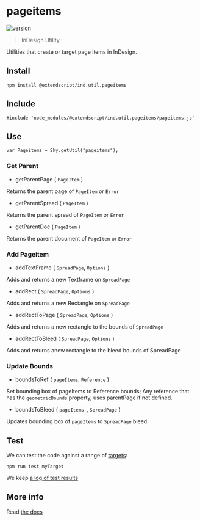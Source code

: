 # pageitems

[![version](https://img.shields.io/npm/v/@extendscript/ind.util.pageitems.svg)](https://www.npmjs.org/package/@extendscript/ind.util.pageitems)

> InDesign Utility

Utilities that create or target page items in InDesign.

## Install

    npm install @extendscript/ind.util.pageitems

## Include

    #include 'node_modules/@extendscript/ind.util.pageitems/pageitems.js'

## Use

    var Pageitems = Sky.getUtil("pageitems");

### Get Parent

  * getParentPage ( `PageItem` )

Returns the parent page of `PageItem` or `Error` 

  * getParentSpread ( `PageItem` )

Returns the parent spread of `PageItem` or `Error` 

  * getParentDoc ( `PageItem` )

Returns the parent document of `PageItem` or `Error` 

### Add Pageitem

  * addTextFrame ( `SpreadPage`, `Options` )

Adds and returns a new Textframe on `SpreadPage`

  * addRect ( `SpreadPage`, `Options` )

Adds and returns a new Rectangle on `SpreadPage`

  * addRectToPage ( `SpreadPage`, `Options` )

Adds and returns a new rectangle to the bounds of `SpreadPage`

  * addRectToBleed ( `SpreadPage`, `Options` )

Adds and returns anew rectangle to the bleed bounds of SpreadPage

### Update Bounds

  * boundsToRef ( `pageItems`, `Reference` )

Set bounding box of pageItems to Reference bounds; Any reference that has the `geometricBounds` property, uses parentPage if not defined.

  * boundsToBleed ( `pageItems `, `SpreadPage` )

Updates bounding box of `pageItems` to `SpreadPage` bleed.


## Test

We can test the code against a range of [targets](https://github.com/nbqx/fakestk/blob/master/resources/versions.json):

    npm run test myTarget

We keep [a log of test results](./test/results_log.md)


## More info

Read [the docs](../docs/README.md)
